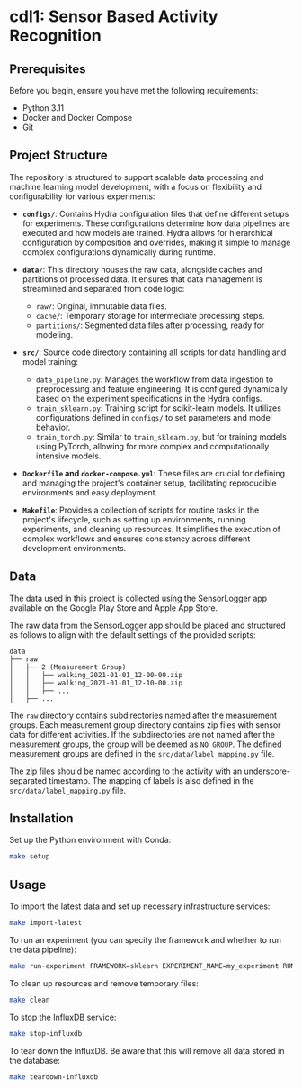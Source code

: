 # cdl1: Sensor Based Activity Recognition

## Prerequisites

Before you begin, ensure you have met the following requirements:

* Python 3.11
* Docker and Docker Compose
* Git

## Project Structure

The repository is structured to support scalable data processing and machine learning model development, with a focus on
flexibility and configurability for various experiments:

- **`configs/`**: Contains Hydra configuration files that define different setups for experiments. These configurations
  determine how data pipelines are executed and how models are trained. Hydra allows for hierarchical configuration by
  composition and overrides, making it simple to manage complex configurations dynamically during runtime.

- **`data/`**: This directory houses the raw data, alongside caches and partitions of processed data. It ensures that
  data management is streamlined and separated from code logic:
    - `raw/`: Original, immutable data files.
    - `cache/`: Temporary storage for intermediate processing steps.
    - `partitions/`: Segmented data files after processing, ready for modeling.

- **`src/`**: Source code directory containing all scripts for data handling and model training:
    - `data_pipeline.py`: Manages the workflow from data ingestion to preprocessing and feature engineering. It is
      configured dynamically based on the experiment specifications in the Hydra configs.
    - `train_sklearn.py`: Training script for scikit-learn models. It utilizes configurations defined in `configs/` to
      set parameters and model behavior.
    - `train_torch.py`: Similar to `train_sklearn.py`, but for training models using PyTorch, allowing for more complex
      and computationally intensive models.

- **`Dockerfile` and `docker-compose.yml`**: These files are crucial for defining and managing the project's container
  setup, facilitating reproducible environments and easy deployment.

- **`Makefile`**: Provides a collection of scripts for routine tasks in the project's lifecycle, such as setting up
  environments, running experiments, and cleaning up resources. It simplifies the execution of complex workflows and
  ensures consistency across different development environments.

## Data

The data used in this project is collected using the SensorLogger app available on the Google Play Store and Apple App
Store.

The raw data from the SensorLogger app should be placed and structured as follows to align with the default settings of
the provided scripts:

```
data
├── raw
│   ├── 2 (Measurement Group)
│   │   ├── walking_2021-01-01_12-00-00.zip
│   │   ├── walking_2021-01-01_12-10-00.zip
│   │   ├── ...
│   ├── ...
```

The `raw` directory contains subdirectories named after the measurement groups. Each measurement group directory
contains zip files with sensor data for different activities. If the subdirectories are not named after the measurement
groups, the group will be deemed as `NO GROUP`. The defined measurement groups are defined in
the `src/data/label_mapping.py` file.

The zip files should be named according to the activity with an underscore-separated timestamp. The mapping of labels is
also defined in the `src/data/label_mapping.py` file.

## Installation

Set up the Python environment with Conda:

```bash
make setup
```

## Usage

To import the latest data and set up necessary infrastructure services:

```bash
make import-latest
```

To run an experiment (you can specify the framework and whether to run the data pipeline):

```bash
make run-experiment FRAMEWORK=sklearn EXPERIMENT_NAME=my_experiment RUN_PIPELINE=yes
```

To clean up resources and remove temporary files:

```bash
make clean
```

To stop the InfluxDB service:

```bash
make stop-influxdb
```

To tear down the InfluxDB. Be aware that this will remove all data stored in the database:

```bash
make teardown-influxdb
```